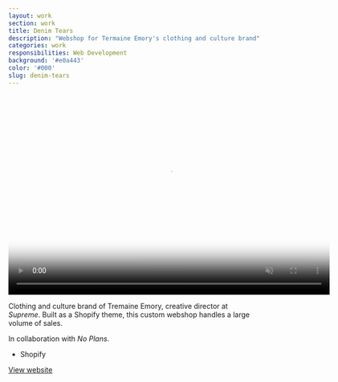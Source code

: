 ```yaml
---
layout: work
section: work
title: Denim Tears
description: "Webshop for Termaine Emory's clothing and culture brand"
categories: work
responsibilities: Web Development
background: '#e0a443'
color: '#000'
slug: denim-tears
---
```


<div>
  <video loop muted playsinline id="{{ page.slug }}" class="browser_img" title="{{ page.title }}" poster="{{ site.root }}/work/videos/denimtears.jpg"
    preload="auto" width="640" height="400" data-setup="{}">
    <source src="{{ site.root }}/work/videos/denimtears.mp4#t=0.1" type='video/mp4'>
  </video>
</div>

<p>
  Clothing and culture brand of Tremaine Emory, creative director at <em>Supreme</em>. Built as a Shopify theme, this custom webshop handles a large volume of sales.
</p>
<p>
  In collaboration with <em>No Plans</em>.
</p>

<ul class="tags">
  <li>Shopify</li>
</ul>

<a href="https://denimtears.com/" class="button" rel="external">View website</a>
